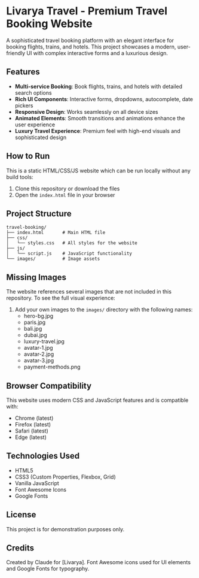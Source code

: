 # Livarya Travel - Premium Travel Booking Website

A sophisticated travel booking platform with an elegant interface for booking flights, trains, and hotels. This project showcases a modern, user-friendly UI with complex interactive forms and a luxurious design.

## Features

- **Multi-service Booking**: Book flights, trains, and hotels with detailed search options
- **Rich UI Components**: Interactive forms, dropdowns, autocomplete, date pickers
- **Responsive Design**: Works seamlessly on all device sizes
- **Animated Elements**: Smooth transitions and animations enhance the user experience
- **Luxury Travel Experience**: Premium feel with high-end visuals and sophisticated design

## How to Run

This is a static HTML/CSS/JS website which can be run locally without any build tools:

1. Clone this repository or download the files
2. Open the `index.html` file in your browser

## Project Structure

```
travel-booking/
├── index.html       # Main HTML file
├── css/
│   └── styles.css   # All styles for the website
├── js/
│   └── script.js    # JavaScript functionality
└── images/          # Image assets
```

## Missing Images

The website references several images that are not included in this repository. To see the full visual experience:

1. Add your own images to the `images/` directory with the following names:
   - hero-bg.jpg
   - paris.jpg
   - bali.jpg
   - dubai.jpg
   - luxury-travel.jpg
   - avatar-1.jpg
   - avatar-2.jpg
   - avatar-3.jpg
   - payment-methods.png

## Browser Compatibility

This website uses modern CSS and JavaScript features and is compatible with:
- Chrome (latest)
- Firefox (latest)
- Safari (latest)
- Edge (latest)

## Technologies Used

- HTML5
- CSS3 (Custom Properties, Flexbox, Grid)
- Vanilla JavaScript
- Font Awesome Icons
- Google Fonts

## License

This project is for demonstration purposes only.

## Credits

Created by Claude for [Livarya]. Font Awesome icons used for UI elements and Google Fonts for typography. 